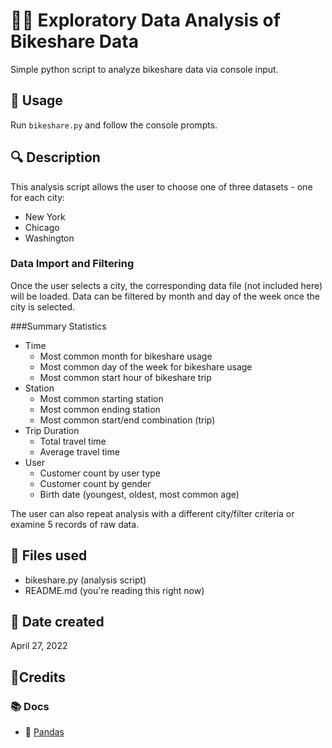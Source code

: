 

# 👨‍💻 Exploratory Data Analysis of Bikeshare Data
Simple python script to analyze bikeshare data via console input.

## 🔧 Usage
Run `bikeshare.py` and follow the console prompts.

## 🔍 Description
This analysis script allows the user to choose one of three datasets - one for each city:
- New York
- Chicago
- Washington

### Data Import and Filtering
Once the user selects a city, the corresponding data file (not included here) will be loaded. 
Data can be filtered by month and day of the week once the city is selected.<br>

###Summary Statistics
- Time
  - Most common month for bikeshare usage
  - Most common day of the week for bikeshare usage
  - Most common start hour of bikeshare trip
- Station
  - Most common starting station
  - Most common ending station
  - Most common start/end combination (trip)
- Trip Duration
  - Total travel time
  - Average travel time
- User
  - Customer count by user type
  - Customer count by gender
  - Birth date (youngest, oldest, most common age)

The user can also repeat analysis with a different city/filter criteria or examine 5 records of raw data.

## 📁 Files used
- bikeshare.py (analysis script)
- README.md (you're reading this right now)
## 📅 Date created
April 27, 2022

##  🧾Credits
### 📚 Docs
- 🐼 [Pandas](ttps://pandas.pydata.org/docs/reference/index.html#api)

